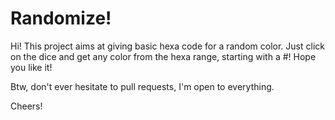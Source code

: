 # Randomize! #

Hi! This project aims at giving basic hexa code for a random color. Just click on the dice and get any color from the hexa range, starting with a #! Hope you like it! 

Btw, don't ever hesitate to pull requests, I'm open to everything.

Cheers!
